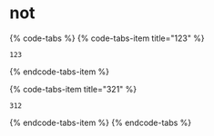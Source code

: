 # not

{% code-tabs %}
{% code-tabs-item title="123" %}
```text
123
```
{% endcode-tabs-item %}

{% code-tabs-item title="321" %}
```
312
```
{% endcode-tabs-item %}
{% endcode-tabs %}

